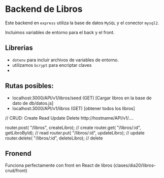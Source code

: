 # Backend de Libros

Este backend en `express` utiliza la base de datos `MySQL` y el conector `mysql2`.

Incluimos variables de entorno para el back y el front.

## Librerias
- `dotenv` para incluir archivos de variables de entorno.
- utilizamos `bcrypt` para encriptar claves
- 


## Rutas posibles:

- localhost:3000/API/v1/libros/seed (GET) [Cargar libros en la base de dato de db/datos.js]
- localhost:3000/API/v1/libros      (GET) [obtener todos los libros]

// CRUD: Create Read Update Delete 
http://hostname/API/v1/....

router.post(    "/libros",      createLibro);   // create
router.get(     "/libros/:id",  getLibroById);  // read
router.put(     "/libros/:id",  updateLibro);   // update
router.delete(  "/libros/:id",  deleteLibro);   // delete

## Fronend

Funciona perfectamente con front en React de libros (clases/dia20/libros-crud/front)